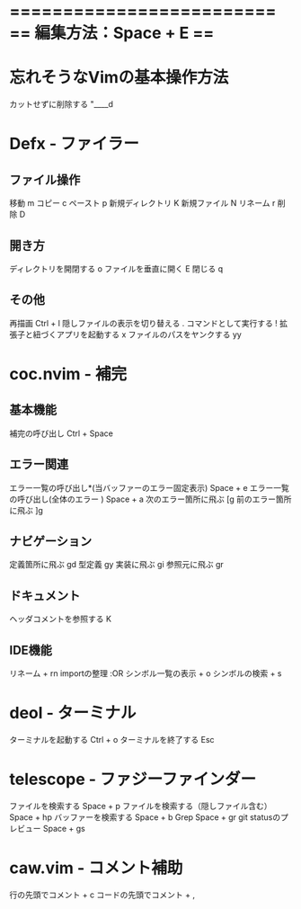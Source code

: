 =========================
== 編集方法：Space + E ==
=========================

# 忘れそうなVimの基本操作方法
カットせずに削除する     "____d

# Defx - ファイラー
## ファイル操作
移動                     m
コピー                   c
ペースト                 p
新規ディレクトリ         K
新規ファイル             N
リネーム                 r
削除                     D

## 開き方
ディレクトリを開閉する   o
ファイルを垂直に開く     E
閉じる                   q

## その他
再描画                           Ctrl + l
隠しファイルの表示を切り替える   .
コマンドとして実行する           !
拡張子と紐づくアプリを起動する   x
ファイルのパスをヤンクする       yy

# coc.nvim - 補完
## 基本機能
補完の呼び出し               Ctrl + Space

## エラー関連
エラー一覧の呼び出し*(当バッファーのエラー固定表示)  Space + e
エラー一覧の呼び出し(全体のエラー        )          Space + a
次のエラー箇所に飛ぶ                                [g
前のエラー箇所に飛ぶ                                ]g

## ナビゲーション
定義箇所に飛ぶ               gd
型定義                       gy
実装に飛ぶ                   gi
参照元に飛ぶ                 gr

## ドキュメント
ヘッダコメントを参照する     K

## IDE機能
リネーム                     <Leader> + rn
importの整理                 :OR
シンボル一覧の表示           <Space> + o
シンボルの検索               <Space> + s

# deol - ターミナル
ターミナルを起動する         Ctrl + o
ターミナルを終了する         Esc

# telescope - ファジーファインダー
ファイルを検索する                      Space + p
ファイルを検索する（隠しファイル含む）  Space + hp
バッファーを検索する                    Space + b
Grep                                    Space + gr
git statusのプレビュー                  Space + gs

# caw.vim - コメント補助
行の先頭でコメント           <Leader> + c
コードの先頭でコメント       <Leader> + ,
